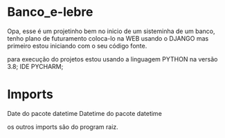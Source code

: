 # Banco_e-lebre


Opa, esse é um projetinho bem no inicio de um sisteminha de um banco, tenho plano de futuramento coloca-lo na WEB usando o DJANGO mas primeiro estou iniciando com o seu código fonte.

para execução do projetos estou usando a linguagem PYTHON na versão 3.8;
IDE PYCHARM;

# Imports
Date do pacote datetime
Datetime do pacote datetime

os outros imports são do program raiz.
